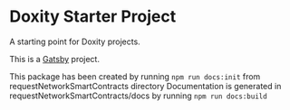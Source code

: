# Doxity Starter Project

A starting point for Doxity projects.

This is a [Gatsby](https://github.com/gatsbyjs/gatsby) project.

This package has been created by running `npm run docs:init` from requestNetworkSmartContracts directory
Documentation is generated in requestNetworkSmartContracts/docs by running `npm run docs:build`
